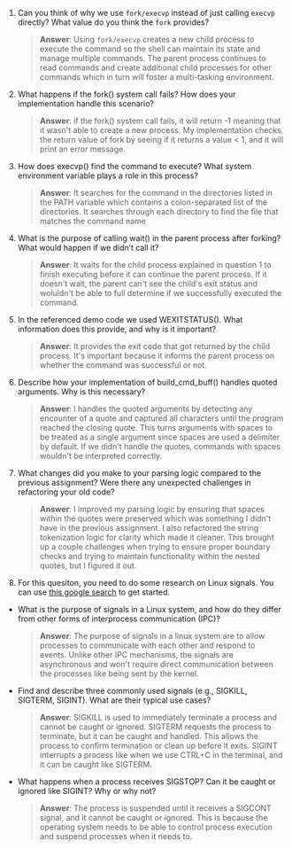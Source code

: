 1. Can you think of why we use `fork/execvp` instead of just calling `execvp` directly? What value do you think the `fork` provides?

    > **Answer**: 
Using `fork/execvp` creates a new child process to execute the command so the shell can maintain its state and manage multiple commands. The parent process continues to read commands and create additional child processes for other commands which in turn will foster a multi-tasking environment.

2. What happens if the fork() system call fails? How does your implementation handle this scenario?

    > **Answer**: if the fork() system call fails, it will return -1 meaning that it wasn't able to create a new process. My implementation checks the return value of fork by seeing if it returns a value < 1, and it will print an error message. 

3. How does execvp() find the command to execute? What system environment variable plays a role in this process?

    > **Answer**:  It searches for the command in the directories listed in the PATH variable which contains a colon-separated list of the directories. It searches through each directory to find the file that matches the command name

4. What is the purpose of calling wait() in the parent process after forking? What would happen if we didn’t call it?

    > **Answer**:  It waits for the child process explained in question 1 to finish executing before it can continue the parent process. If it doesn't wait, the parent can't see the child's exit status and woluldn't be able to full determine if we successfully executed the command.

5. In the referenced demo code we used WEXITSTATUS(). What information does this provide, and why is it important?

    > **Answer**:  It provides the exit code that got returned by the child process. It's important because it informs the parent process on whether the command was successful or not. 

6. Describe how your implementation of build_cmd_buff() handles quoted arguments. Why is this necessary?

    > **Answer**: I handles the quoted arguments by detecting any encounter of a quote and captured all characters until the program reached the closing quote. This turns arguments with spaces to be treated as a single argument since spaces are used a delimiter by default. If we didn't handle the quotes, commands with spaces wouldn't be interpreted correctly.

7. What changes did you make to your parsing logic compared to the previous assignment? Were there any unexpected challenges in refactoring your old code?

    > **Answer**:  I improved my parsing logic by ensuring that spaces within the quotes were preserved which was something I didn't have in the previous assignment. I also refactored the string tokenization logic for clarity which made it cleaner. This brought up a couple challenges when trying to ensure proper boundary checks and trying to maintain functionality within the nested quotes, but I figured it out.

8. For this quesiton, you need to do some research on Linux signals. You can use [this google search](https://www.google.com/search?q=Linux+signals+overview+site%3Aman7.org+OR+site%3Alinux.die.net+OR+site%3Atldp.org&oq=Linux+signals+overview+site%3Aman7.org+OR+site%3Alinux.die.net+OR+site%3Atldp.org&gs_lcrp=EgZjaHJvbWUyBggAEEUYOdIBBzc2MGowajeoAgCwAgA&sourceid=chrome&ie=UTF-8) to get started.

- What is the purpose of signals in a Linux system, and how do they differ from other forms of interprocess communication (IPC)?

    > **Answer**: The purpose of signals in a linux system are to allow processes to communicate with each other and respond to events. Unlike other IPC mechanisms, the signals are asynchronous and won't require direct communication between the processes like being sent by the kernel. 

- Find and describe three commonly used signals (e.g., SIGKILL, SIGTERM, SIGINT). What are their typical use cases?

    > **Answer**:  SIGKILL is used to immediately terminate a process and cannot be caught or ignored. SIGTERM requests the process to terminate, but it can be caught and handled. This allows the process to confirm termination or clean up before it exits. SIGINT interrupts a process like when we use CTRL+C in the terminal, and it can be caught like SIGTERM.

- What happens when a process receives SIGSTOP? Can it be caught or ignored like SIGINT? Why or why not?

    > **Answer**: The process is suspended until it receives a SIGCONT signal, and it cannot be caught or ignored. This is because the operating system needs to be able to control process execution and suspend processes when it needs to.

